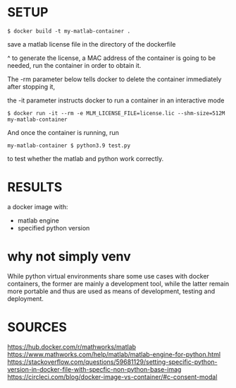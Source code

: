 # SETUP
```
$ docker build -t my-matlab-container .
```
save a matlab license file in the directory of the dockerfile

^ to generate the license, a MAC address of the container is going to be needed, run the container in order to obtain it.

The -rm parameter below tells docker to delete the container immediately after stopping it,

the -it parameter instructs docker to run a container in an interactive mode
```
$ docker run -it --rm -e MLM_LICENSE_FILE=license.lic --shm-size=512M my-matlab-container
```
And once the container is running, run
```
my-matlab-container $ python3.9 test.py
```
to test whether the matlab and python work correctly.

# RESULTS
a docker image with:
- matlab engine
- specified python version

# why not simply venv
While python virtual environments share some use cases with docker containers, the former are mainly a development tool, while the latter remain more portable and thus are used as means of development, testing and deployment.

# SOURCES
https://hub.docker.com/r/mathworks/matlab
https://www.mathworks.com/help/matlab/matlab-engine-for-python.html
https://stackoverflow.com/questions/59681129/setting-specific-python-version-in-docker-file-with-specfic-non-python-base-imag
https://circleci.com/blog/docker-image-vs-container/#c-consent-modal